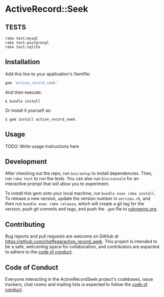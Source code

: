 # ActiveRecord::Seek

## TESTS

```
rake test:mysql
rake test:postgresql
rake test:sqlite
```

## Installation

Add this line to your application's Gemfile:

```ruby
gem 'active_record_seek'
```

And then execute:

    $ bundle install

Or install it yourself as:

    $ gem install active_record_seek

## Usage

TODO: Write usage instructions here

## Development

After checking out the repo, run `bin/setup` to install dependencies. Then, run `rake test` to run the tests. You can also run `bin/console` for an interactive prompt that will allow you to experiment.

To install this gem onto your local machine, run `bundle exec rake install`. To release a new version, update the version number in `version.rb`, and then run `bundle exec rake release`, which will create a git tag for the version, push git commits and tags, and push the `.gem` file to [rubygems.org](https://rubygems.org).

## Contributing

Bug reports and pull requests are welcome on GitHub at https://github.com/chaffeqa/active_record_seek. This project is intended to be a safe, welcoming space for collaboration, and contributors are expected to adhere to the [code of conduct](https://github.com/chaffeqa/active_record_seek/blob/master/CODE_OF_CONDUCT.md).


## Code of Conduct

Everyone interacting in the ActiveRecordSeek project's codebases, issue trackers, chat rooms and mailing lists is expected to follow the [code of conduct](https://github.com/chaffeqa/active_record_seek/blob/master/CODE_OF_CONDUCT.md).
